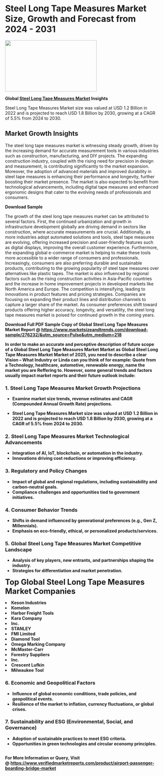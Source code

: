 <H1>Steel Long Tape Measures Market Size, Growth and Forecast from 2024 - 2031</H1><img class="aligncenter size-medium wp-image-584254" src="https://thirdeyenews.in/wp-content/uploads/2024/09/Global-Market-Research-300x168.jpeg" alt="" width="300" height="168" /><p><strong>Global&nbsp;<a href="https://www.marketsizeandtrends.com/download-sample/276232/&amp;utm_source=Pulse&amp;utm_medium=218">Steel Long Tape Measures Market</a> Insights</strong></p><p>Steel Long Tape Measures Market size was valued at USD 1.2 Billion in 2022 and is projected to reach USD 1.8 Billion by 2030, growing at a CAGR of 5.5% from 2024 to 2030.</p><p><h2>Market Growth Insights</h2> <p>The steel long tape measures market is witnessing steady growth, driven by the increasing demand for accurate measurement tools in various industries such as construction, manufacturing, and DIY projects. The expanding construction industry, coupled with the rising need for precision in design and measurement, is contributing significantly to the market expansion. Moreover, the adoption of advanced materials and improved durability in steel tape measures is enhancing their performance and longevity, further boosting their market presence. The market is also expected to benefit from technological advancements, including digital tape measures and enhanced ergonomic designs that cater to the evolving needs of professionals and consumers.</p> <p><strong>Download Sample</strong></p> <p>The growth of the steel long tape measures market can be attributed to several factors. First, the continued urbanization and growth in infrastructure development globally are driving demand in sectors like construction, where accurate measurements are crucial. Additionally, as more industries adopt automated solutions and tools, steel tape measures are evolving, offering increased precision and user-friendly features such as digital displays, improving the overall customer experience. Furthermore, the expanding global e-commerce market is helping to make these tools more accessible to a wider range of consumers and professionals. Increasingly, consumers are also preferring durable and sustainable products, contributing to the growing popularity of steel tape measures over alternatives like plastic tapes. The market is also influenced by regional factors such as the rising construction activities in Asia-Pacific countries and the increase in home improvement projects in developed markets like North America and Europe. The competition is intensifying, leading to innovations in product features and pricing strategies. Companies are focusing on expanding their product lines and distribution channels to capture a larger share of the market. As consumer preferences shift toward products offering higher accuracy, longevity, and versatility, the steel long tape measures market is poised for continued growth in the coming years.</p> <p><strong></p><p><span class=""><strong>Download Full PDF Sample Copy of Global Steel Long Tape Measures Market Report</strong> @ <a href="https://www.marketsizeandtrends.com/download-sample/276232/&amp;utm_source=Pulse&amp;utm_medium=218" target="_blank">https://www.marketsizeandtrends.com/download-sample/276232/&amp;utm_source=Pulse&amp;utm_medium=218</a></span></p><p>In order to make an accurate and perceptive description of future scope of a Global&nbsp;Steel Long Tape Measures Market Market as Global&nbsp;Steel Long Tape Measures Market Market of 2025, you need to describe a clear Vision &ndash; What Industry or Linda can you think of for example: Quote from a Technology, healthcare, automotive, renewable energy, name the market you are Reffering to. However, some general trends and factors usually impact market reports and their future outlook include:</p><h3>1.&nbsp;<strong>Steel Long Tape Measures Market Growth Projections</strong></h3><ul><li>Examine market size trends, revenue estimates and CAGR (Compounded Annual Growth Rate) projections.</li><li><p>Steel Long Tape Measures Market size was valued at USD 1.2 Billion in 2022 and is projected to reach USD 1.8 Billion by 2030, growing at a CAGR of 5.5% from 2024 to 2030.</p></li></ul><h3>2.&nbsp;<strong>Steel Long Tape Measures Market Technological Advancements</strong></h3><ul><li>Integration of AI, IoT, blockchain, or automation in the industry.</li><li>Innovations driving cost reductions or improving efficiency.</li></ul><h3>3.&nbsp;<strong>Regulatory and Policy Changes</strong></h3><ul><li>Impact of global and regional regulations, including sustainability and carbon-neutral goals.</li><li>Compliance challenges and opportunities tied to government initiatives.</li></ul><h3>4.&nbsp;<strong>Consumer Behavior Trends</strong></h3><ul><li>Shifts in demand influenced by generational preferences (e.g., Gen Z, Millennials).</li><li>Emphasis on eco-friendly, ethical, or personalized products/services.</li></ul><h3>5.&nbsp;<strong>Global Steel Long Tape Measures Market Competitive Landscape</strong></h3><ul><li>Analysis of key players, new entrants, and partnerships shaping the industry.</li><li>Strategies for differentiation and market penetration.</li></ul><p data-pm-slice="1 1 []"><span style="color: inherit; font-family: inherit; font-size: 25px;">Top Global Steel Long Tape Measures Market Companies</span></p><div class="" data-test-id=""><p><li>Keson Industries</li><li> Komelon</li><li> Harbor Freight Tools</li><li> Kara Company</li><li> Inc.</li><li> STANLEY</li><li> FMI Limited</li><li> Diamond Tool</li><li> Omega Marking Company</li><li> McMaster-Carr</li><li> Forestry Suppliers</li><li> Inc.</li><li> Crescent Lufkin</li><li> Milwaukee Tool</li></p></div><h3>6.&nbsp;<strong>Economic and Geopolitical Factors</strong></h3><ul><li>Influence of global economic conditions, trade policies, and geopolitical events.</li><li>Resilience of the market to inflation, currency fluctuations, or global crises.</li></ul><h3>7.&nbsp;<strong>Sustainability and ESG (Environmental, Social, and Governance)</strong></h3><ul><li>Adoption of sustainable practices to meet ESG criteria.</li><li>Opportunities in green technologies and circular economy principles.</li></ul><h2><strong style="font-size: 14px;">For More Information or Query, Visit @&nbsp;</strong><a style="background-color: #ffffff; font-size: 14px;" href="https://www.marketsizeandtrends.com/report/steel-long-tape-measures-market/" target="_blank">https://www.verifiedmarketreports.com/product/airport-passenger-boarding-bridge-market</a></h2>
